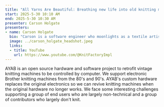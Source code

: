 ```yaml
---
title: "All Yarns Are Beautiful: Breathing new life into old knitting machines"
start: 2025-5-30 10:10 AM
end: 2025-5-30 10:30 AM
presenter: Carson Holgate
presenters:
- name: Carson Holgate
  bio: "Carson is a software engineer who moonlights as a textile artist and YouTuber."
  image: ../carson_holgate_headshot.jpeg
  links:
  - title: YouTube
    url: https://www.youtube.com/@KnitFactoryImpl
---
```


AYAB is an open source hardware and software project to retrofit vintage knitting machines to be controlled by computer. We support electronic Brother knitting machines from the 80's and 90's. AYAB's custom hardware replaces the original electronics so we can revive knitting machines when the original hardware no longer works. We face some interesting challenges supporting a group of end users who are largely non-technical and a group of contributors who largely don't knit.

